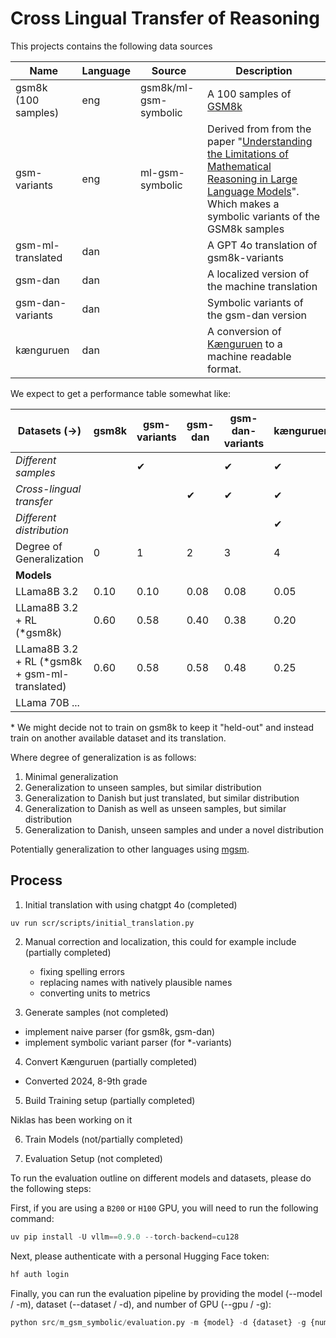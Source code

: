 # Cross Lingual Transfer of Reasoning



This projects contains the following data sources

| Name                | Language | Source                | Description                                                                                                                                                                                                                     |
| ------------------- | -------- | --------------------- | ------------------------------------------------------------------------------------------------------------------------------------------------------------------------------------------------------------------------------- |
| gsm8k (100 samples) | eng      | gsm8k/ml-gsm-symbolic | A 100 samples of [GSM8k](https://huggingface.co/datasets/openai/gsm8k)                                                                                                                                                          |
| gsm-variants        | eng      | ml-gsm-symbolic       | Derived from from the paper "[Understanding the Limitations of Mathematical Reasoning in Large Language Models](https://machinelearning.apple.com/research/gsm-symbolic)". Which makes a symbolic variants of the GSM8k samples |
| gsm-ml-translated   | dan      |                       | A GPT 4o translation of gsm8k-variants                                                                                                                                                                                          |
| gsm-dan             | dan      |                       | A localized version of the machine translation                                                                                                                                                                                  |
| gsm-dan-variants    | dan      |                       | Symbolic variants of the gsm-dan version                                                                                                                                                                                        |
| kænguruen           | dan      |                       | A conversion of [Kænguruen](https://kaenguruen.dk/wp-content/uploads/2024/05/Kaenguruen-2024-8-9-svar-og-losning.pdf) to a machine readable format.                                                                             |


We expect to get a performance table somewhat like:

| Datasets (→)                                   | gsm8k | gsm-variants | gsm-dan | gsm-dan-variants | kænguruen |
| ---------------------------------------------- | ----- | ------------ | ------- | ---------------- | --------- |
| *Different samples*                            |       | ✔︎            |         | ✔︎                | ✔︎         |
| *Cross-lingual transfer*                       |       |              | ✔︎       | ✔︎                | ✔︎         |
| *Different distribution*                       |       |              |         |                  | ✔︎         |
| Degree of Generalization                       | 0     | 1            | 2       | 3                | 4         |
| **Models**                                     |       |              |         |                  |           |
| LLama8B 3.2                                    | 0.10  | 0.10         | 0.08    | 0.08             | 0.05      |
| LLama8B 3.2 +  RL (*gsm8k)                     | 0.60  | 0.58         | 0.40    | 0.38             | 0.20      |
| LLama8B 3.2 +  RL (*gsm8k + gsm-ml-translated) | 0.60  | 0.58         | 0.58    | 0.48             | 0.25      |
| LLama 70B ...                                  |       |              |         |                  |           |

\* We might decide not to train on gsm8k to keep it "held-out" and instead train on another available dataset and its translation.

Where degree of generalization is as follows:

1) Minimal generalization
2) Generalization to unseen samples, but similar distribution
3) Generalization to Danish but just translated, but similar distribution
4) Generalization to Danish as well as unseen samples, but similar distribution
5) Generalization to Danish, unseen samples and under a novel distribution

Potentially generalization to other languages using [mgsm](https://huggingface.co/datasets/juletxara/mgsm).


## Process

1) Initial translation with using chatgpt 4o (completed)
```
uv run scr/scripts/initial_translation.py
```

2) Manual correction and localization, this could for example include (partially completed)
    - fixing spelling errors
    - replacing names with natively plausible names
    - converting units to metrics

3) Generate samples (not completed)

- implement naive parser (for gsm8k, gsm-dan)
- implement symbolic variant parser (for *-variants)

4) Convert Kænguruen (partially completed)

- Converted 2024, 8-9th grade

5) Build Training setup (partially completed)

Niklas has been working on it

6) Train Models (not/partially completed) 

7) Evaluation Setup (not completed)

To run the evaluation outline on different models and datasets, please do the following steps:

First, if you are using a ``B200`` or ``H100`` GPU, you will need to run the following command: 

```python
uv pip install -U vllm==0.9.0 --torch-backend=cu128
```

Next, please authenticate with a personal Hugging Face token:

```python
hf auth login
```

Finally, you can run the evaluation pipeline by providing the model (--model / -m), dataset (--dataset / -d), and number of GPU (--gpu / -g):

```python
python src/m_gsm_symbolic/evaluation.py -m {model} -d {dataset} -g {number of gpu}
```

